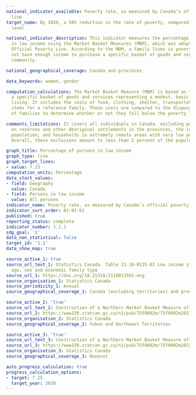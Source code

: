 ```yaml
---
national_indicator_available: Poverty rate, as measured by Canada’s official poverty
  line
target_name: By 2030, a 50% reduction in the rate of poverty, compared to the 2015
  level

national_indicator_description: This indicator measures the percentage of persons
  in low income using the Market Basket Measures (MBM), which was adopted as Canada's
  Official Poverty Line. According to the MBM, a family lives in poverty if it does
  not have enough income to purchase a specific basket of goods and services in its
  community.

national_geographical_coverage: Canada and provinces

data_keywords: women, gender

computation_calculations: The Market Basket Measure (MBM) is based on the cost of
  a specific basket of goods and services representing a modest, basic standard of
  living. It includes the costs of food, clothing, shelter, transportation and other
  items for a reference family. These costs are compared to the disposable income
  of families to determine whether or not they fall below the poverty line.

comments_limitations: It covers all individuals in Canada, excluding persons living
  on reserves and other Aboriginal settlements in the provinces, the institutionalized
  population, and households in extremely remote areas with very low population density.
  Overall, these exclusions amount to less than 2 percent of the population.

graph_title: Percentage of persons in low income
graph_type: line
graph_target_lines:
- value: 7.25
computation_units: Percentage
data_start_values:
- field: Geography
  value: Canada
- field: Persons in low income
  value: All persons
indicator_name: Poverty rate, as measured by Canada’s official poverty line
indicator_sort_order: 01-01-01
published: true
reporting_status: complete
indicator_number: 1.1.1
sdg_goal: '1'
data_non_statistical: false
target_id: '1.1'
data_show_map: true

source_active_1: true
source_url_text_1: Statistics Canada. Table 11-10-0135-01 Low income statistics by
  age, sex and economic family type
source_url_1: https://doi.org/10.25318/1110013501-eng
source_organisation_1: Statistics Canada
source_periodicity_1: Annual
source_geographical_coverage_1: Canada (excluding territories) and provinces

source_active_2: 'true'
source_url_text_2: Construction of a Northern Market Basket Measure of poverty for Yukon and the Northwest Territories - Table 2
source_url_2: https://www150.statcan.gc.ca/n1/pub/75f0002m/75f0002m2021007-eng.htm
source_organisation_2: Statistics Canada
source_geographical_coverage_2: Yukon and Northwest Territories

source_active_3: 'true'
source_url_text_3: Construction of a Northern Market Basket Measure of poverty for Nunavut - Table 2
source_url_3: https://www150.statcan.gc.ca/n1/pub/75f0002m/75f0002m2022003-eng.htm
source_organisation_3: Statistics Canada
source_geographical_coverage_3: Nunavut

auto_progress_calculation: true
progress_calculation_options:
- target: 7.25
  target_year: 2030
---
```

